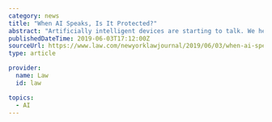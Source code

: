 ```yaml
---
category: news
title: "When AI Speaks, Is It Protected?"
abstract: "Artificially intelligent devices are starting to talk. We hear them all the time, a rising cacophony: Siri and Alexa devices have been joined by all manner of talking AI performing the role of customer service representatives, routinely asking us for ..."
publishedDateTime: 2019-06-03T17:12:00Z
sourceUrl: https://www.law.com/newyorklawjournal/2019/06/03/when-ai-speaks-is-it-protected/
type: article

provider:
  name: Law
  id: law

topics:
  - AI
---
```

